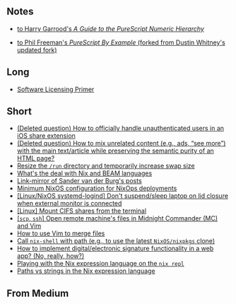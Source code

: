 ## Notes

+ [to Harry Garrood's *A Guide to the PureScript Numeric Hierarchy*](https://annotated-a-guide-to-the-purescript-numeric-hierarchy.readthedocs.io/en/latest/)

+ [to Phil Freeman's *PureScript By Example* (forked from Dustin Whitney's updated fork)](https://github.com/toraritte/purescript-book/tree/practice)

## Long

+ [Software Licensing Primer](https://toraritte.github.io/software-licensing-a-primer/)

## Short

+ [(Deleted question) How to officially handle unauthenticated users in an iOS share extension](posts/deleted-how-to-officially-handle-unauthenticated-users-in-an-iOS-share-extension.htm)
+ [(Deleted question) How to mix unrelated content (e.g., ads, “see more”) with the main text/article while preserving the semantic purity of an HTML page?](posts/deleted-how-to-mix-unrelated-content-with-the-main-text-article-while-preserving-semantic-purity.html)
+ [Resize the `/run` directory and temporarily increase swap size](posts/2020-06-11-resize-swap-and-run-dir.md)
+ [What's the deal with Nix and BEAM languages](posts/2020-06-11-nix-and-BEAM.md)
+ [Link-mirror of Sander van der Burg's posts](posts/2020-06-16-sander-van-der-burg-posts-all.md)
+ [Minimum NixOS configuration for NixOps deployments](posts/2020-06-19-minimum-configuration-for-nixops-deployments.md)
+ [[Linux/NixOS systemd-logind] Don't suspend/sleep laptop on lid closure when external monitor is connected](posts/2020-06-25-nixos-do-not-suspend-with-external-monitor.md)
+ [[Linux] Mount CIFS shares from the terminal](posts/2020-06-29-mount-cifs-shares.md)
+ [[`scp`, `ssh`] Open remote machine's files in Midnight Commander (MC) and Vim](posts/2020-07-03-open-remote-server-files-in-mc-scp-ssh.md)
+ [How to use Vim to merge files](posts/2020-07-05-how-to-use-vim-to-merge-files.md)
+ [Call `nix-shell` with path (e.g., to use the latest `NixOS/nixpkgs` clone)](posts/2020-07-15-nix-shell-with-specific-path.md)
+ [How to implement digital/electronic signature functionality in a web app? (No, really, how?)](posts/2020-07-18-how-to-implement-electronic-signature-web-app.md)
+ [Playing with the Nix expression language on the `nix repl`](posts/2020-08-11-nix-expression-lang-repl.txt)
+ [Paths vs strings in the Nix expression language](posts/2020-08-13-paths-vs-string-in-nix.md)

## From Medium
